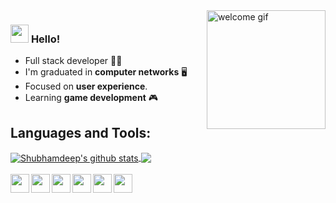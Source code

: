 <img align="right" alt="welcome gif" src="https://64.media.tumblr.com/a09e83c6f57bd964feb417b2a6f53b1d/tumblr_okkhhed1KK1qza1qzo1_500.gif" width="190" />

### <img src="https://github.com/TheDudeThatCode/TheDudeThatCode/blob/master/Assets/Hi.gif" width="29px"> **Hello!**

- Full stack developer 👨‍💻
- I'm graduated in **computer networks** 🖥️
- Focused on **user experience**.
- Learning **game development** 🎮

## Languages and Tools:

<a href="https://github.com/LuanBonetto">
 <img align="center" src="https://github-readme-stats.vercel.app/api?username=LuanBonetto&show_icons=true&theme=dark&line_height=27" alt="Shubhamdeep's github stats"/>
</a>

<a href="https://github.com/LuanBonetto">
  <img align="center" src="https://github-readme-stats.vercel.app/api/top-langs/?username=LuanBonetto&theme=dark&hide_langs_below=1" />
</a>

<br/>
<br/>

<div>
 <img align="left" height="30" src="https://img.shields.io/badge/Express.js-000000?style=for-the-badge&logo=express&logoColor=white"/>
 <img align="left" height="30" src="https://img.shields.io/badge/React-20232A?style=for-the-badge&logo=react&logoColor=61DAFB"/>
 <img align="left" height="30" src="https://img.shields.io/badge/Redux-593D88?style=for-the-badge&logo=redux&logoColor=white"/>
 <img align="left" height="30" src="https://img.shields.io/badge/next.js-000000?style=for-the-badge&logo=nextdotjs&logoColor=white"/>
 <img align="left" height="30" src="https://img.shields.io/badge/firebase-ffca28?style=for-the-badge&logo=firebase&logoColor=black"/>
 <img align="left" height="30" src="https://img.shields.io/badge/Node.js-339933?style=for-the-badge&logo=nodedotjs&logoColor=white"/>
</div>

